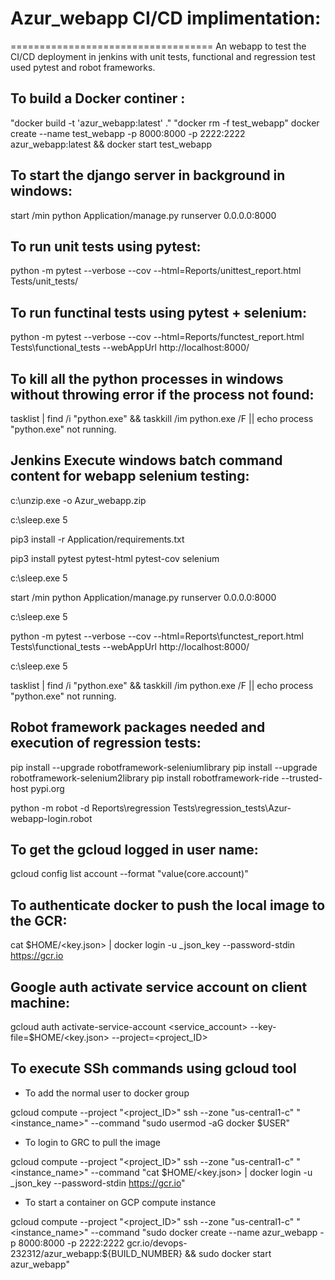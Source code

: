 # Azur_webapp CI/CD implimentation:
===================================
An webapp to test the CI/CD deployment in jenkins with unit tests, functional and regression test used pytest and robot frameworks.

To build a Docker continer :
------------------------------
"docker build -t 'azur_webapp:latest' ."
"docker rm -f test_webapp"
docker create --name test_webapp -p 8000:8000 -p 2222:2222 azur_webapp:latest && docker start test_webapp

To start the django server in background in windows:
----------------------------------------------------
start /min python Application/manage.py runserver 0.0.0.0:8000

To run unit tests using pytest:
-------------------------------
python -m pytest --verbose --cov --html=Reports/unittest_report.html Tests/unit_tests/

To run functinal tests using pytest + selenium:
-----------------------------------------------
python -m pytest --verbose --cov --html=Reports/functest_report.html Tests\functional_tests --webAppUrl http://localhost:8000/

To kill all the python processes in windows without throwing error if the process not found:
--------------------------------------------------------------------------------------------
tasklist | find /i "python.exe" && taskkill /im python.exe /F || echo process "python.exe" not running.

Jenkins Execute windows batch command content for webapp selenium testing:
--------------------------------------------------------------------------
c:\unzip.exe -o Azur_webapp.zip

c:\sleep.exe 5

pip3 install -r Application/requirements.txt

pip3 install pytest pytest-html pytest-cov selenium

c:\sleep.exe 5

start /min python Application/manage.py runserver 0.0.0.0:8000

c:\sleep.exe 5

python -m pytest --verbose --cov --html=Reports\functest_report.html Tests\functional_tests --webAppUrl http://localhost:8000/

c:\sleep.exe 5 

tasklist | find /i "python.exe" && taskkill /im python.exe /F || echo process "python.exe" not running.

Robot framework packages needed and execution of regression tests:
-------------------------------------------------------------------
pip install --upgrade robotframework-seleniumlibrary
pip install --upgrade robotframework-selenium2library
pip install robotframework-ride --trusted-host pypi.org

python -m robot -d Reports\regression Tests\regression_tests\Azur-webapp-login.robot

To get the gcloud logged in user name:
---------------------------------------
gcloud config list account --format "value(core.account)"

To authenticate docker to push the local image to the GCR:
-----------------------------------------------------------
cat $HOME/<key.json> | docker login -u _json_key --password-stdin https://gcr.io

Google auth activate service account on client machine:
--------------------------------------------------------
gcloud auth activate-service-account <service_account> --key-file=$HOME/<key.json> --project=<project_ID>

To execute SSh commands using gcloud tool
------------------------------------------
- To add the normal user to docker group

gcloud compute --project "<project_ID>" ssh --zone "us-central1-c" "<instance_name>" --command "sudo usermod -aG docker $USER"

- To login to GRC to pull the image

gcloud compute --project "<project_ID>" ssh --zone "us-central1-c" "<instance_name>" --command "cat $HOME/<key.json> | docker login -u _json_key --password-stdin https://gcr.io"

- To start a container on GCP compute instance 

gcloud compute --project "<project_ID>" ssh --zone "us-central1-c" "<instance_name>" --command "sudo docker create --name azur_webapp -p 8000:8000 -p 2222:2222 gcr.io/devops-232312/azur_webapp:${BUILD_NUMBER} && sudo docker start azur_webapp"
